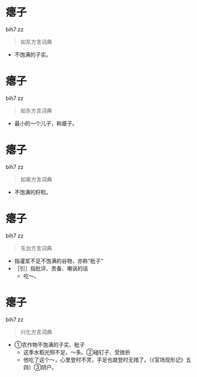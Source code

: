# 瘪子
bih7 zz
> 如东方言词典
- 不饱满的子实。

# 瘪子
bih7 zz
> 如东方言词典
- 最小的一个儿子，称瘪子。

# 瘪子
bih7 zz
> 如皋方言词典
- 不饱满的籽粒。

# 瘪子
bih7 zz
> 东台方言词典
- 指灌浆不足不饱满的谷物，亦称“秕子”
- ［引］指批评、责备、嘲讽的话
  - 吃～。

# 瘪子
bih7 zz
> 兴化方言词典
- ①农作物不饱满的子实、秕子
  - 这季水稻光照不足，～多。②碰钉子、受挫折
  - 他吃了这个～，心里登时不灵，手足也就登时无措了。（《官场现形记》五四）③阴户。
